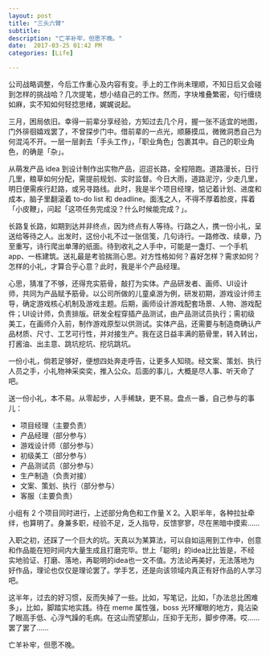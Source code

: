 ```yaml
---
layout: post
title: "三头六臂"
subtitle:
description: "亡羊补牢，但愿不晚。"
date:  2017-03-25 01:42 PM
categories: [Life]

---
```




公司战略调整，今后工作重心及内容有变。手上的工作尚未理顺，不知日后又会碰到怎样的挑战哈？几次提笔，想小结自己的工作。然而，字块堆叠繁密，句行缠绕如麻，实不知如何轻捻思绪，娓娓说起。

三月，困局依旧。幸得一前辈分享经验，方知过去几个月，握一张不适宜的地图，门外徘徊嬉戏罢了，不曾探步门中。借前辈的一点光，顺藤摸瓜，微微洞悉自己为何混沌不开。一层一层剥去「手头工作」，「职业角色」包裹其中。自己的职业角色，的确是「杂」。  

从萌发产品 idea 到设计制作出实物产品，迢迢长路，全程陪跑。道路漫长，日行几里，粮草如何分配，需提前规划、实时监督。今日大雨，道路泥泞，少走几里，明日便需疾行赶路，或另寻路线。此时，我是半个项目经理，惦记着计划、进度和成本，脑子里翻滚着 to-do list 和 deadline。面浅之人，不得不厚着脸皮，挥着「小皮鞭」，问起「这项任务完成没？什么时候能完成？」。

长路复长路，如期到达并非终点，因为终点有人等待。行路之人，携一份小礼，呈送给等待之人。出发时，这份小礼不过一张信笺，几句诗行。一路修改、续章，乃至重写，诗行爬出单薄的纸面。待到收礼之人手中，可能是一盏灯、一个手机app、一栋建筑。送礼最是考验揣测心思。对方性格如何？喜好怎样？需求如何？怎样的小礼，才算合乎心意？此时，我是半个产品经理。

心思，猜准了不够，还得充实筋骨，敲打为实体。产品研发者、画师、UI设计师，共同为产品赋予筋骨。以公司所做的儿童桌游为例，研发初期，游戏设计师主导，确定游戏核心机制及游戏主题。后期，画师设计游戏配套场景、人物、游戏配件；UI设计师，负责排版。研发全程穿插产品测试，由产品测试员执行；需初级美工，在画师介入前，制作游戏原型以供测试。实体产品，还需要与制造商确认产品材质、尺寸、工艺可行性，并对接生产。我在这日益丰满的筋骨里，转入转出，打酱油、出主意、跳坑挖坑、挖坑跳坑。

一份小礼，倘若足够好，便想四处奔走呼告，让更多人知晓。经文案、策划、执行人员之手，小礼物神采奕奕，推入公众。后面的事儿，大概是尽人事、听天命了吧。

送一份小礼，本不易。从零起步，人手稀缺，更不易。盘点一番，自己参与的事儿：   

  



- 项目经理（主要负责）  
- 产品经理（部分参与）  
- 游戏设计师（部分参与）   
- 初级美工（部分参与）  
- 产品测试员（部分参与）  
- 生产制造（负责对接）  
- 文案、策划、执行（部分参与）  
- 客服（主要负责）  




小组有 2 个项目同时进行，上述部分角色和工作量 X 2。入职半年，各种拉扯牵绊，也算明了。身兼多职，经验不足，乏人指导，反馈寥寥，尽在黑暗中摸索……



入职之初，还踩了一个巨大的坑。天真以为某算法，可以自如运用到工作中，创意和作品能在短时间内大量生成且打磨完毕。世上「聪明」的idea比比皆是，不经实地验证、打磨、落地，再聪明的idea也一文不值。方法论再美好，无法落地为好作品，理论也仅仅是理论罢了。学手艺，还是向该领域内真正有好作品的人学习吧。



这半年，过去的好习惯，反而失掉了一些。比如，写笔记，比如，「办法总比困难多」，比如，脚踏实地实践。待在 meme 属性强，boss 光环耀眼的地方，竟沾染了眼高手低、心浮气躁的毛病。在这山而望那山，压抑于无形，脚步停滞。哎……罢了罢了……



亡羊补牢，但愿不晚。













